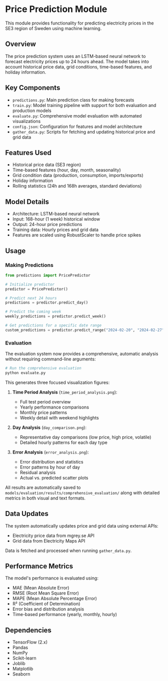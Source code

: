 # Price Prediction Module

This module provides functionality for predicting electricity prices in the SE3 region of Sweden using machine learning.

## Overview

The price prediction system uses an LSTM-based neural network to forecast electricity prices up to 24 hours ahead. The model takes into account historical price data, grid conditions, time-based features, and holiday information.

## Key Components

- `predictions.py`: Main prediction class for making forecasts
- `train.py`: Model training pipeline with support for both evaluation and production models
- `evaluate.py`: Comprehensive model evaluation with automated visualizations
- `config.json`: Configuration for features and model architecture
- `gather_data.py`: Scripts for fetching and updating historical price and grid data

## Features Used

- Historical price data (SE3 region)
- Time-based features (hour, day, month, seasonality)
- Grid condition data (production, consumption, imports/exports)
- Holiday information
- Rolling statistics (24h and 168h averages, standard deviations)

## Model Details

- Architecture: LSTM-based neural network
- Input: 168-hour (1 week) historical window
- Output: 24-hour price predictions
- Training data: Hourly prices and grid data
- Features are scaled using RobustScaler to handle price spikes

## Usage

### Making Predictions

```python
from predictions import PricePredictor

# Initialize predictor
predictor = PricePredictor()

# Predict next 24 hours
predictions = predictor.predict_day()

# Predict the coming week
weekly_predictions = predictor.predict_week()

# Get predictions for a specific date range
custom_predictions = predictor.predict_range("2024-02-20", "2024-02-27")
```

### Evaluation

The evaluation system now provides a comprehensive, automatic analysis without requiring command-line arguments:

```bash
# Run the comprehensive evaluation
python evaluate.py
```

This generates three focused visualization figures:

1. **Time Period Analysis** (`time_period_analysis.png`):
   - Full test period overview
   - Yearly performance comparisons
   - Monthly price patterns
   - Weekly detail with weekend highlights

2. **Day Analysis** (`day_comparison.png`):
   - Representative day comparisons (low price, high price, volatile)
   - Detailed hourly patterns for each day type

3. **Error Analysis** (`error_analysis.png`):
   - Error distribution and statistics
   - Error patterns by hour of day
   - Residual analysis
   - Actual vs. predicted scatter plots

All results are automatically saved to `models/evaluation/results/comprehensive_evaluation/` along with detailed metrics in both visual and text formats.

## Data Updates

The system automatically updates price and grid data using external APIs:
- Electricity price data from mgrey.se API
- Grid data from Electricity Maps API

Data is fetched and processed when running `gather_data.py`.

## Performance Metrics

The model's performance is evaluated using:
- MAE (Mean Absolute Error)
- RMSE (Root Mean Square Error)
- MAPE (Mean Absolute Percentage Error)
- R² (Coefficient of Determination)
- Error bias and distribution analysis
- Time-based performance (yearly, monthly, hourly)

## Dependencies

- TensorFlow (2.x)
- Pandas
- NumPy
- Scikit-learn
- Joblib
- Matplotlib
- Seaborn 